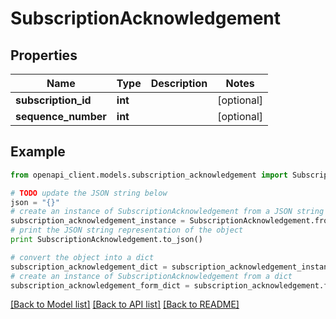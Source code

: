 # SubscriptionAcknowledgement


## Properties
Name | Type | Description | Notes
------------ | ------------- | ------------- | -------------
**subscription_id** | **int** |  | [optional] 
**sequence_number** | **int** |  | [optional] 

## Example

```python
from openapi_client.models.subscription_acknowledgement import SubscriptionAcknowledgement

# TODO update the JSON string below
json = "{}"
# create an instance of SubscriptionAcknowledgement from a JSON string
subscription_acknowledgement_instance = SubscriptionAcknowledgement.from_json(json)
# print the JSON string representation of the object
print SubscriptionAcknowledgement.to_json()

# convert the object into a dict
subscription_acknowledgement_dict = subscription_acknowledgement_instance.to_dict()
# create an instance of SubscriptionAcknowledgement from a dict
subscription_acknowledgement_form_dict = subscription_acknowledgement.from_dict(subscription_acknowledgement_dict)
```
[[Back to Model list]](../README.md#documentation-for-models) [[Back to API list]](../README.md#documentation-for-api-endpoints) [[Back to README]](../README.md)


